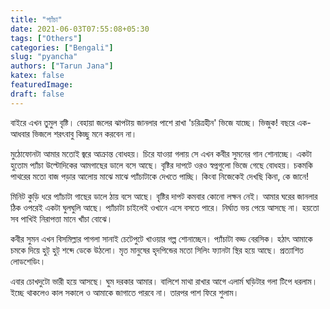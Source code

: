 ```yaml
---
title: "প্যাঁচা"
date: 2021-06-03T07:55:08+05:30
tags: ["Others"]
categories: ["Bengali"]
slug: "pyancha"
authors: ["Tarun Jana"]
katex: false
featuredImage: 
draft: false
---
```


বাইরে এখন তুমুল বৃষ্টি। বেহায়া জলের ঝাপটায় জানলার পাশে রাখা 'চরিত্রহীন' ভিজে যাচ্ছে। ভিজুক! বছরে এক-আধবার ভিজলে শরৎবাবু কিচ্ছু মনে করবেন না।

মুঠোফোনটা আমার মতোই জ্বরে আক্রান্ত বোধহয়। চিরে যাওয়া গলায় সে এখন কবীর সুমনের গান শোনাচ্ছে। একটা হুতোম
প্যাঁচা উল্টোদিকের আমগাছের ডালে বসে আছে। বৃষ্টির দাপটে ওরও স্বপ্নগুলো ভিজে গেছে বোধহয়। চকমকি পাথরের মতো বাজ 
পড়ার আলোয় মাঝে মাঝে প্যাঁচাটাকে দেখতে পাচ্ছি। কিংবা নিজেকেই দেখছি কিনা, কে জানে!

মিনিট কুড়ি ধরে প্যাঁচাটা গাছের ডালে ঠায় বসে আছে। বৃষ্টির দাপট কমবার কোনো লক্ষন নেই। আমার ঘরের জানলার ঠিক ওপরেই 
একটা ঘুলঘুলি আছে। প্যাঁচাটা চাইলেই ওখানে এসে বসতে পারে। নির্ঘাত ভয় পেয়ে আসছে না। হয়তো সব পাখিই নিরাপত্তা মানে 
খাঁচা বোঝে।

কবীর সুমন এখন বিসমিল্লার পাগলা সানাই চেটেপুটে খাওয়ার গল্প শোনাচ্ছেন। প্যাঁচাটা বড্ড বেরসিক। হঠাৎ আমাকে চমকে 
দিয়ে হুট্ হুট্ শব্দে ডেকে উঠলো। মৃত মানুষের হৃদপিন্ডের মতো সিলিং ফ্যানটা স্থির হয়ে আছে। প্রত্যাশিত লোডশেডিং।

এবার চোখদুটো ভারী হয়ে আসছে। ঘুম দরকার আমার। বালিশে মাথা রাখার আগে এলার্ম ঘড়িটার গলা টিপে ধরলাম। ইচ্ছে
থাকলেও কাল সকালে ও আমাকে জাগাতে পারবে না। তারপর পাশ ফিরে শুলাম।